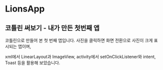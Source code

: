 # LionsApp
## 코틀린 써보기 - 내가 만든 첫번째 앱


코틀린으로 만들어 본 첫 번째 앱입니다.
사진을 클릭하면 화면 전환으로 사진이 크게 표시되는 앱이며,

xml에서 LinearLayout과 ImageView,
activity에서 setOnClickListener와 intent, Toast 등을 활용해 보았습니다.
